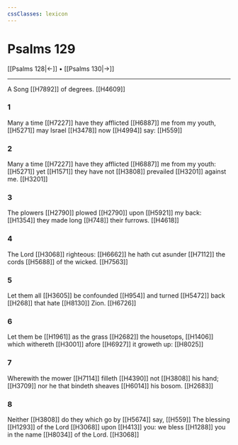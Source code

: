 ```yaml
---
cssClasses: lexicon
---
```

# Psalms 129

[[Psalms 128|←]] • [[Psalms 130|→]]

---

A Song [[H7892]] of degrees. [[H4609]]

### 1
Many a time [[H7227]] have they afflicted [[H6887]] me from my youth, [[H5271]] may Israel [[H3478]] now [[H4994]] say: [[H559]]

### 2
Many a time [[H7227]] have they afflicted [[H6887]] me from my youth: [[H5271]] yet [[H1571]] they have not [[H3808]] prevailed [[H3201]] against me. [[H3201]]

### 3
The plowers [[H2790]] plowed [[H2790]] upon [[H5921]] my back: [[H1354]] they made long [[H748]] their furrows. [[H4618]]

### 4
The Lord [[H3068]] righteous: [[H6662]] he hath cut asunder [[H7112]] the cords [[H5688]] of the wicked. [[H7563]]

### 5
Let them all [[H3605]] be confounded [[H954]] and turned [[H5472]] back [[H268]] that hate [[H8130]] Zion. [[H6726]]

### 6
Let them be [[H1961]] as the grass [[H2682]] the housetops, [[H1406]] which withereth [[H3001]] afore [[H6927]] it groweth up: [[H8025]]

### 7
Wherewith the mower [[H7114]] filleth [[H4390]] not [[H3808]] his hand; [[H3709]] nor he that bindeth sheaves [[H6014]] his bosom. [[H2683]]

### 8
Neither [[H3808]] do they which go by [[H5674]] say, [[H559]] The blessing [[H1293]] of the Lord [[H3068]] upon [[H413]] you: we bless [[H1288]] you in the name [[H8034]] of the Lord. [[H3068]]